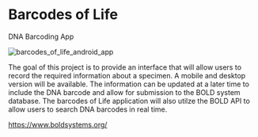 # Barcodes of Life  
DNA Barcoding App  

![barcodes_of_life_android_app](https://user-images.githubusercontent.com/22214754/206755857-58f9417e-ce8f-4ce3-a83d-87944e954e98.PNG)  

The goal of this project is to provide an interface that will allow users to record the required information about a specimen. A mobile and desktop version will be available. The information can be updated at a later time to include the DNA barcode and allow for submission to the BOLD system database. The barcodes of Life application will also utilze the BOLD API to allow users to search DNA barcodes in real time.  

https://www.boldsystems.org/  
